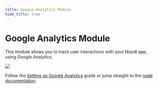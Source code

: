 ```yaml
---
title: Google Analytics Module
hide_title: true
---
```

# Google Analytics Module

This module allows you to track user interactions with your Noodl app, using Google Analytics.

<div className="ndl-image-with-background l">

![](/library/modules/google-analytics/screenshot.png)

</div>

Follow the [Setting up Google Analytics](/library/modules/google-analytics/guides/setting-up-google-analytics/) guide or jump straight to the [node documentation](/library/modules/google-analytics/nodes/google-analytics-root/).
